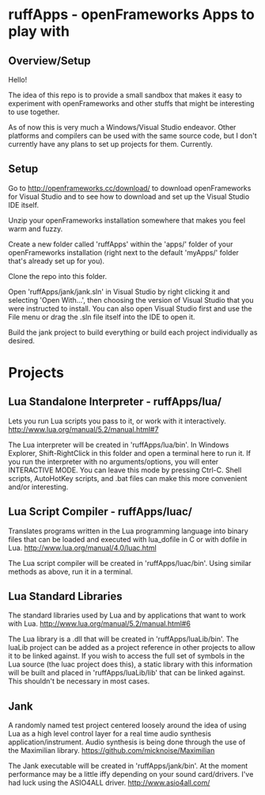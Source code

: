 ruffApps - openFrameworks Apps to play with
===========================================

Overview/Setup
--------------

Hello!

The idea of this repo is to provide a small sandbox that makes it easy to experiment with openFrameworks and other stuffs that might be interesting to use together.

As of now this is very much a Windows/Visual Studio endeavor. Other platforms and compilers can be used with the same source code, but I don't currently have any plans to set up projects for them. Currently.


Setup
-----

Go to http://openframeworks.cc/download/ to download openFrameworks for Visual Studio and to see how to download and set up the Visual Studio IDE itself.

Unzip your openFrameworks installation somewhere that makes you feel warm and fuzzy.

Create a new folder called 'ruffApps' within the 'apps/' folder of your openFrameworks installation (right next to the default 'myApps/' folder that's already set up for you).

Clone the repo into this folder.

Open 'ruffApps/jank/jank.sln' in Visual Studio by right clicking it and selecting 'Open With...', then choosing the version of Visual Studio that you were instructed to install. You can also open Visual Studio first and use the File menu or drag the .sln file itself into the IDE to open it.

Build the jank project to build everything or build each project individually as desired.


Projects
========


Lua Standalone Interpreter - ruffApps/lua/
------------------------------------------

Lets you run Lua scripts you pass to it, or work with it interactively. http://www.lua.org/manual/5.2/manual.html#7

The Lua interpreter will be created in 'ruffApps/lua/bin'. In Windows Explorer, Shift-RightClick in this folder and open a terminal here to run it. If you run the interpreter with no arguments/options, you will enter INTERACTIVE MODE. You can leave this mode by pressing Ctrl-C. Shell scripts, AutoHotKey scripts, and .bat files can make this more convenient and/or interesting.


Lua Script Compiler - ruffApps/luac/
------------------------------------

Translates programs written in the Lua programming language into binary files that can be loaded and executed with lua_dofile in C or with dofile in Lua. http://www.lua.org/manual/4.0/luac.html

The Lua script compiler will be created in 'ruffApps/luac/bin'. Using similar methods as above, run it in a terminal.


Lua Standard Libraries
----------------------

The standard libraries used by Lua and by applications that want to work with Lua. http://www.lua.org/manual/5.2/manual.html#6

The Lua library is a .dll that will be created in 'ruffApps/luaLib/bin'. The luaLib project can be added as a project reference in other projects to allow it to be linked against. If you wish to access the full set of symbols in the Lua source (the luac project does this), a static library with this information will be built and placed in 'ruffApps/luaLib/lib' that can be linked against. This shouldn't be necessary in most cases.


Jank
----

A randomly named test project centered loosely around the idea of using Lua as a high level control layer for a real time audio synthesis application/instrument. Audio synthesis is being done through the use of the Maximilian library. https://github.com/micknoise/Maximilian

The Jank executable will be created in 'ruffApps/jank/bin'. At the moment performance may be a little iffy depending on your sound card/drivers. I've had luck using the ASIO4ALL driver. http://www.asio4all.com/
